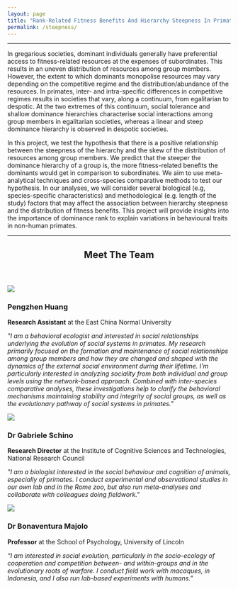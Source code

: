 ```yaml
---
layout: page
title: "Rank-Related Fitness Benefits And Hierarchy Steepness In Primates"
permalink: /steepness/
---
```

***

In gregarious societies, dominant individuals generally have preferential access to fitness-related resources at the expenses of subordinates. This results in an uneven distribution of resources among group members. However, the extent to which dominants monopolise resources may vary depending on the competitive regime and the distribution/abundance of the resources. In primates, inter- and intra-specific differences in competitive regimes results in societies that vary, along a continuum, from egalitarian to despotic. At the two extremes of this continuum, social tolerance and shallow dominance hierarchies characterise social interactions among group members in egalitarian societies, whereas a linear and steep dominance hierarchy is observed in despotic societies. 

In this project, we test the hypothesis that there is a positive relationship between the steepness of the hierarchy and the skew of the distribution of resources among group members. We predict that the steeper the dominance hierarchy of a group is, the more fitness-related benefits the dominants would get in comparison to subordinates. We aim to use meta-analytical techniques and cross-species comparative methods to test our hypothesis. In our analyses, we will consider several biological (e.g, species-specific characteristics) and methodological (e.g. length of the study) factors that may affect the association between hierarchy steepness and the distribution of fitness benefits. This project will provide insights into the importance of dominance rank to explain variations in behavioural traits in non-human primates.

***


<header class="major">
	<h2>Meet The Team</h2>
</header>

<div class="team">
	<span class="image left"><img src="/assets/images/PengzhenWeb.jpg"/></span> 
	<h3>Pengzhen Huang</h3>
	<p><strong>Research Assistant</strong> at the East China Normal University</p>
	<p><em>"I am a behavioral ecologist and interested in social relationships underlying the evolution of social systems in primates. My research primarily focused on the formation and maintenance of social relationships among group members and how they are changed and shaped with the dynamics of the external social environment during their lifetime. I’m particularly interested in analyzing sociality from both individual and group levels using the network-based approach. Combined with inter-species comparative analyses, these investigations help to clarify the behavioral mechanisms maintaining stability and integrity of social groups, as well as the evolutionary pathway of social systems in primates."</em></p>
</div>

<div class="team">
	<span class="image left"><img src="/assets/images/SchinoWeb.jpg"/></span>
	<h3>Dr Gabriele Schino</h3>
	<p><strong>Research Director</strong> at the Institute of Cognitive Sciences and Technologies, National Research Council</p>
	<p><em>"I am a biologist interested in the social behaviour and cognition of animals, especially of primates. I conduct experimental and observational studies in our own lab and in the Rome zoo, but also run meta-analyses and collaborate with colleagues doing fieldwork."</em></p>
</div>

<div class="team">
	<span class="image left"><img src="/assets/images/BinoWeb.jpg"/></span>
	<h3>Dr Bonaventura Majolo</h3>
	<p><strong>Professor</strong> at the School of Psychology, University of Lincoln</p>
	<p><em>“I am interested in social evolution, particularly in the socio-ecology of cooperation and competition between- and within-groups and in the evolutionary roots of warfare. I conduct field work with macaques, in Indonesia, and I also run lab-based experiments with humans.”</em></p>
</div>


